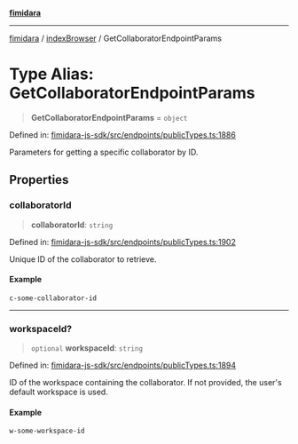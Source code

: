 [**fimidara**](../../README.md)

***

[fimidara](../../modules.md) / [indexBrowser](../README.md) / GetCollaboratorEndpointParams

# Type Alias: GetCollaboratorEndpointParams

> **GetCollaboratorEndpointParams** = `object`

Defined in: [fimidara-js-sdk/src/endpoints/publicTypes.ts:1886](https://github.com/softkave/fimidara/blob/feac071900ab8644442d355e5cb5db9df2f34600/fimidara-js-sdk/src/endpoints/publicTypes.ts#L1886)

Parameters for getting a specific collaborator by ID.

## Properties

### collaboratorId

> **collaboratorId**: `string`

Defined in: [fimidara-js-sdk/src/endpoints/publicTypes.ts:1902](https://github.com/softkave/fimidara/blob/feac071900ab8644442d355e5cb5db9df2f34600/fimidara-js-sdk/src/endpoints/publicTypes.ts#L1902)

Unique ID of the collaborator to retrieve.

#### Example

```
c-some-collaborator-id
```

***

### workspaceId?

> `optional` **workspaceId**: `string`

Defined in: [fimidara-js-sdk/src/endpoints/publicTypes.ts:1894](https://github.com/softkave/fimidara/blob/feac071900ab8644442d355e5cb5db9df2f34600/fimidara-js-sdk/src/endpoints/publicTypes.ts#L1894)

ID of the workspace containing the collaborator. If not provided, the user's default workspace is used.

#### Example

```
w-some-workspace-id
```
